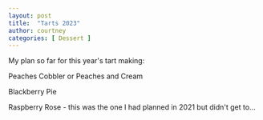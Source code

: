```yaml
---
layout: post
title:  "Tarts 2023"
author: courtney
categories: [ Dessert ]
---
```

My plan so far for this year's tart making:

Peaches Cobbler or Peaches and Cream

Blackberry Pie

Raspberry Rose - this was the one I had planned in 2021 but didn't get to...



